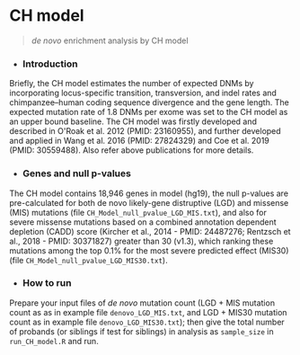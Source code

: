 # CH model
> _de novo_ enrichment analysis by CH model

- ### Introduction
Briefly, the CH model estimates the number of expected DNMs by incorporating locus-specific transition, transversion, and indel rates and chimpanzee–human coding sequence divergence and the gene length. The expected mutation rate of 1.8 DNMs per exome was set to the CH model as an upper bound baseline. The CH model was firstly developed and described in O'Roak et al. 2012 (PMID: 23160955), and further developed and applied in Wang et al. 2016 (PMID: 27824329) and Coe et al. 2019 (PMID: 30559488). Also refer above publications for more details.

- ### Genes and null p-values
The CH model contains 18,946 genes in model (hg19), the null p-values are pre-calculated for both de novo likely-gene distruptive (LGD) and missense (MIS) mutations (file `CH_Model_null_pvalue_LGD_MIS.txt`), and also for severe missense mutations based on a combined annotation dependent depletion (CADD) score (Kircher et al., 2014 - PMID: 24487276; Rentzsch et al., 2018 - PMID: 30371827) greater than 30 (v1.3), which ranking these mutations among the top 0.1% for the most severe predicted effect (MIS30) (file `CH_Model_null_pvalue_LGD_MIS30.txt`).

- ### How to run
Prepare your input files of _de novo_ mutation count (LGD + MIS mutation count as as in example file `denovo_LGD_MIS.txt`, and LGD + MIS30 mutation count as in example file `denovo_LGD_MIS30.txt`); then give the total number of probands (or siblings if test for siblings) in analysis as `sample_size` in `run_CH_model.R` and run.
